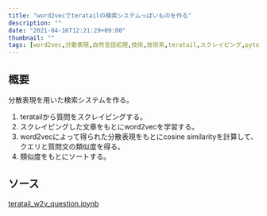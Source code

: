 ```yaml
---
title: "word2vecでteratailの検索システムっぽいものを作る"
description: ""
date: "2021-04-16T12:21:29+09:00"
thumbnail: ""
tags: [word2vec,分散表現,自然言語処理,技術,技術系,teratail,スクレイピング,pytorch,google colaboratory,制作物]
---
```



## 概要
分散表現を用いた検索システムを作る。

1. teratailから質問をスクレイピングする。
2. スクレイピングした文章をもとにword2vecを学習する。
3. word2vecによって得られた分散表現をもとにcosine similarityを計算して、クエリと質問文の類似度を得る。
4. 類似度をもとにソートする。

## ソース
[teratail_w2v_question.ipynb](https://colab.research.google.com/drive/1YeWBFTptroOury6DjI9ly7j-fVmtdYei?usp=sharing)